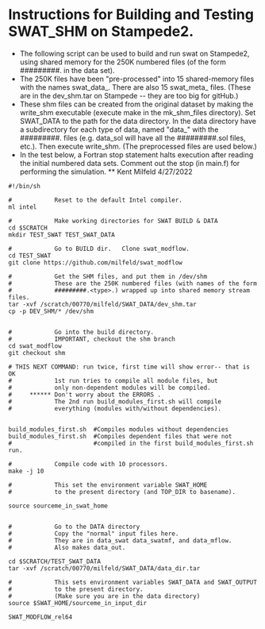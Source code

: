 # Instructions for Building and Testing SWAT_SHM on Stampede2.
* The following script can be used to build and run swat on Stampede2, using shared memory for the 250K numbered files (of the form #########.<type> in the data set).
* The 250K files have been "pre-processed" into 15 shared-memory files with the names swat_data_<type>.  There are also 15 swat_meta_<type> files.  (These are in the dev_shm.tar on Stampede -- they are too big for gitHub.)
* These shm files can be created from the original dataset by making the write_shm executable (execute make in the mk_shm_files directory).  Set SWAT_DATA to the path for the data directory.  In the data directory have a subdirectory for each type of data, named "data_<type>" with the #########.<type> files (e.g. data_sol will have all the #########.sol files, etc.).  Then execute write_shm. (The preprocessed files are used below.)
* In the test below, a Fortran stop statement halts execution after reading the initial numbered data sets.  Comment out the stop (in main.f) for performing the simulation.
  ** Kent Milfeld  4/27/2022

```
#!/bin/sh

#            Reset to the default Intel compiler.
ml intel

#            Make working directories for SWAT BUILD & DATA
cd $SCRATCH
mkdir TEST_SWAT TEST_SWAT_DATA

#            Go to BUILD dir.   Clone swat_modflow.
cd TEST_SWAT
git clone https://github.com/milfeld/swat_modflow

#            Get the SHM files, and put them in /dev/shm
#            These are the 250K numbered files (with names of the form
#            #########.<type>.) wrapped up into shared memory stream files.
tar -xvf /scratch/00770/milfeld/SWAT_DATA/dev_shm.tar
cp -p DEV_SHM/* /dev/shm


#            Go into the build directory.
#            IMPORTANT, checkout the shm branch
cd swat_modflow
git checkout shm

# THIS NEXT COMMAND: run twice, first time will show error-- that is OK
#            1st run tries to compile all module files, but
#            only non-dependent modules will be compiled.
#     ****** Don't worry about the ERRORS .
#            The 2nd run build_modules_first.sh will compile
#            everything (modules with/without dependencies).


build_modules_first.sh  #Compiles modules without dependencies
build_modules_first.sh  #Compiles dependent files that were not
#                       #compiled in the first build_modules_first.sh run.

#            Compile code with 10 processors.
make -j 10

#            This set the environment variable SWAT_HOME
#            to the present directory (and TOP_DIR to basename).

source sourceme_in_swat_home


#            Go to the DATA directory
#            Copy the "normal" input files here.
#            They are in data_swat data_swatmf, and data_mflow.
#            Also makes data_out.

cd $SCRATCH/TEST_SWAT_DATA
tar -xvf /scratch/00770/milfeld/SWAT_DATA/data_dir.tar

#            This sets environment variables SWAT_DATA and SWAT_OUTPUT
#            to the present directory.
#            (Make sure you are in the data directory)
source $SWAT_HOME/sourceme_in_input_dir

SWAT_MODFLOW_rel64
```
